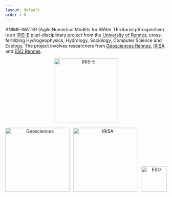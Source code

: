 ```yaml
---
layout: default
order : 0
---
```


ANIME-WATER (Agile NumerIcal ModEls for WAter TErritorial pRrospective) is an [IRIS-E](https://iris-e.univ-rennes.fr/) pluri-disciplinary project from the [University of Rennes](https://univ-rennes.fr/), cross-fertilizing Hydrogeophysics, Hydrology, Sociology, Computer Science and Ecology. The project involves researchers from [Géosciences Rennes](https://geosciences.univ-rennes.fr/), [IRISA](https://www.irisa.fr/) and [ESO Rennes](https://www.univ-rennes2.fr/structure/eso-rennes).

<center>
<img src="{{ site.baseurl }}/img/irise.png" alt="IRIS-E" style="width: 200px;"/>
<br/><br/>
<img src="{{ site.baseurl }}/img/geosciences.png" alt="Geosciences" style="width: 200px;"/> &nbsp;
<img src="{{ site.baseurl }}/img/irisa.png" alt="IRISA" style="width: 200px;"/> &nbsp;
<img src="{{ site.baseurl }}/img/eso.jpeg" alt="ESO" style="width: 80px;"/>
</center>
